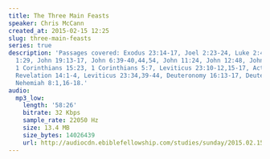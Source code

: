 ```yaml
---
title: The Three Main Feasts
speaker: Chris McCann
created_at: 2015-02-15 12:25
slug: three-main-feasts
series: true
description: 'Passages covered: Exodus 23:14-17, Joel 2:23-24, Luke 2:40-42, John
  1:29, John 19:13-17, John 6:39-40,44,54, John 11:24, John 12:48, John 7:2-4,37,
  1 Corinthians 15:23, 1 Corinthians 5:7, Leviticus 23:10-12,15-17, Acts 2:1-4,41,
  Revelation 14:1-4, Leviticus 23:34,39-44, Deuteronomy 16:13-17, Deuteronomy 8:1-5,15-16,
  Nehemiah 8:1,16-18.'
audio:
  mp3_low:
    length: '58:26'
    bitrate: 32 Kbps
    sample_rate: 22050 Hz
    size: 13.4 MB
    size_bytes: 14026439
    url: http://audiocdn.ebiblefellowship.com/studies/sunday/2015.02.15_McCann_-_Three_Main_Feasts.mp3
---
```

